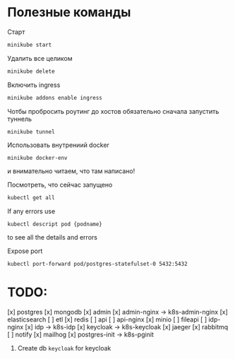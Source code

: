 # Полезные команды

Старт
```bash
minikube start
```

Удалить все целиком
```bash
minikube delete
```

Включить ingress
```bash
minikube addons enable ingress 
```

Чотбы пробросить роутинг до хостов обязательно сначала запустить туннель
```bash
minikube tunnel
```

Использовать внутрениий docker
```
minikube docker-env
```
и внимательно читаем, что там написано!


Посмотреть, что сейчас запущено
```bash
kubectl get all
```

If any errors use
```
kubectl descript pod {podname}
```
to see all the details and errors

Expose port
```bash
kubectl port-forward pod/postgres-statefulset-0 5432:5432
```



# TODO:
[x] postgres
[x] mongodb
[x] admin
[x] admin-nginx -> k8s-admin-nginx
[x] elasticsearch
[ ] etl
[x] redis
[ ] api
[ ] api-nginx
[x] minio
[ ] fileapi
[ ] idp-nginx
[x] idp -> k8s-idp
[x] keycloak -> k8s-keycloak
[x] jaeger
[x] rabbitmq
[ ] notify
[x] mailhog
[x] postgres-init -> k8s-pginit


1. Create db `keycloak` for keycloak